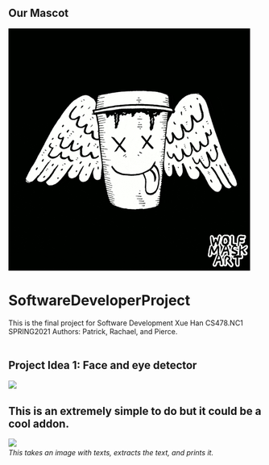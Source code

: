 ## Our Mascot<br />
![](coffee.gif)<br />
# SoftwareDeveloperProject
This is the final project for Software Development Xue Han CS478.NC1 SPRING2021 
Authors: Patrick, Rachael, and Pierce.<br /><br />

## Project Idea 1: Face and eye detector <br />
![](./face_detector/face_eye_detector.gif)

## This is an extremely simple to do but it could be a cool addon. <br >
![](./textExtractor/textExtractor.png) <br >
*This takes an image with texts, extracts the text, and prints it.* <br > 
